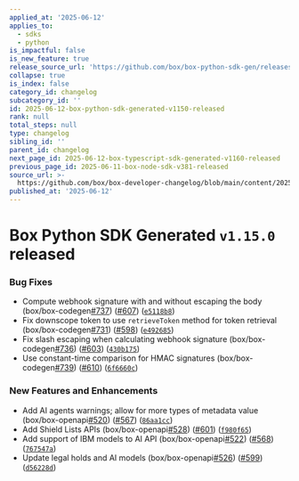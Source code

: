 ```yaml
---
applied_at: '2025-06-12'
applies_to:
  - sdks
  - python
is_impactful: false
is_new_feature: true
release_source_url: 'https://github.com/box/box-python-sdk-gen/releases/tag/v1.15.0'
collapse: true
is_index: false
category_id: changelog
subcategory_id: ''
id: 2025-06-12-box-python-sdk-generated-v1150-released
rank: null
total_steps: null
type: changelog
sibling_id: ''
parent_id: changelog
next_page_id: 2025-06-12-box-typescript-sdk-generated-v1160-released
previous_page_id: 2025-06-11-box-node-sdk-v381-released
source_url: >-
  https://github.com/box/box-developer-changelog/blob/main/content/2025/06-12-box-python-sdk-generated-v1150-released.md
published_at: '2025-06-12'
---
```

# Box Python SDK Generated `v1.15.0` released

### Bug Fixes

* Compute webhook signature with and without escaping the body (box/box-codegen[#737][1]) ([#607][2]) ([`e5118b8`][3])
* Fix downscope token to use `retrieveToken` method for token retrieval (box/box-codegen[#731][4]) ([#598][5]) ([`e492685`][6])
* Fix slash escaping when calculating webhook signature (box/box-codegen[#736][7]) ([#603][8]) ([`430b175`][9])
* Use constant-time comparison for HMAC signatures (box/box-codegen[#739][10]) ([#610][11]) ([`6f6660c`][12])

### New Features and Enhancements

* Add AI agents warnings; allow for more types of metadata value (box/box-openapi[#520][13]) ([#567][14]) ([`86aa1cc`][15])
* Add Shield Lists APIs (box/box-openapi[#528][16]) ([#601][17]) ([`f980f65`][18])
* Add support of IBM models to AI API (box/box-openapi[#522][19]) ([#568][20]) ([`767547a`][21])
* Update legal holds and AI models (box/box-openapi[#526][22]) ([#599][23]) ([`d56228d`][24])

[1]: https://github.com/box/box-python-sdk-gen/issues/737

[2]: https://github.com/box/box-python-sdk-gen/issues/607

[3]: https://github.com/box/box-python-sdk-gen/commit/e5118b8a257a042510374d91bd62a1f98c662fef

[4]: https://github.com/box/box-python-sdk-gen/issues/731

[5]: https://github.com/box/box-python-sdk-gen/issues/598

[6]: https://github.com/box/box-python-sdk-gen/commit/e4926851edccd4ee7e66157050cedd0d01cec5ea

[7]: https://github.com/box/box-python-sdk-gen/issues/736

[8]: https://github.com/box/box-python-sdk-gen/issues/603

[9]: https://github.com/box/box-python-sdk-gen/commit/430b1754ec840582e28a277c6c8d369cbe7ebdf5

[10]: https://github.com/box/box-python-sdk-gen/issues/739

[11]: https://github.com/box/box-python-sdk-gen/issues/610

[12]: https://github.com/box/box-python-sdk-gen/commit/6f6660c8f3aa2b7b75b0fcd4ed015d8d761cd77f

[13]: https://github.com/box/box-python-sdk-gen/issues/520

[14]: https://github.com/box/box-python-sdk-gen/issues/567

[15]: https://github.com/box/box-python-sdk-gen/commit/86aa1ccadac9acead7bceeafb50e45f38eb2d9cc

[16]: https://github.com/box/box-python-sdk-gen/issues/528

[17]: https://github.com/box/box-python-sdk-gen/issues/601

[18]: https://github.com/box/box-python-sdk-gen/commit/f980f6544a58a5c64ab0b3ec13b2771b81ea25ed

[19]: https://github.com/box/box-python-sdk-gen/issues/522

[20]: https://github.com/box/box-python-sdk-gen/issues/568

[21]: https://github.com/box/box-python-sdk-gen/commit/767547ae070909852800c447e65cbcc95b97c5a3

[22]: https://github.com/box/box-python-sdk-gen/issues/526

[23]: https://github.com/box/box-python-sdk-gen/issues/599

[24]: https://github.com/box/box-python-sdk-gen/commit/d56228d81bd9777af5431ccc9d05233e13a0c2ed